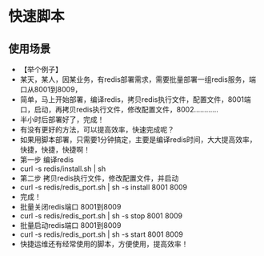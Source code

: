 # 快速脚本

## 使用场景
- 【举个例子】
- 某天，某人，因某业务，有redis部署需求，需要批量部署一组redis服务，端口从8001到8009，
- 简单，马上开始部署，编译redis，拷贝redis执行文件，配置文件，8001端口，启动，再拷贝redis执行文件，修改配置文件，8002…………
- 半小时后部署好了，完成！
- 有没有更好的方法，可以提高效率，快速完成呢？
- 如果用脚本部署，只需要1分钟搞定，主要是编译redis时间，大大提高效率，快捷，快捷，快捷啊！
- 第一步 编译redis
- curl -s redis/install.sh | sh
- 第二步 拷贝redis执行文件，修改配置文件，并启动
- curl -s redis/redis_port.sh | sh -s  install 8001 8009
- 完成！
- 批量关闭redis端口 8001到8009
- curl -s redis/redis_port.sh  | sh -s  stop 8001 8009
- 批量启动redis端口 8001到8009
- curl -s redis/redis_port.sh  | sh -s  start 8001 8009 
- 快捷运维还有经常使用的脚本，方便使用，提高效率！



